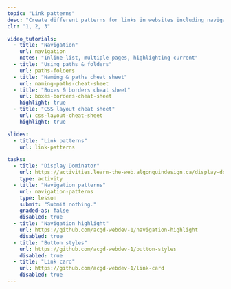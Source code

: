 ```yaml
---
topic: "Link patterns"
desc: "Create different patterns for links in websites including navigation highlighting, buttons and link cards."
clr: "1, 2, 3"

video_tutorials:
  - title: "Navigation"
    url: navigation
    notes: "Inline-list, multiple pages, highlighting current"
  - title: "Using paths & folders"
    url: paths-folders
  - title: "Naming & paths cheat sheet"
    url: naming-paths-cheat-sheet
  - title: "Boxes & borders cheat sheet"
    url: boxes-borders-cheat-sheet
    highlight: true
  - title: "CSS layout cheat sheet"
    url: css-layout-cheat-sheet
    highlight: true

slides:
  - title: "Link patterns"
    url: link-patterns

tasks:
  - title: "Display Dominator"
    url: https://activities.learn-the-web.algonquindesign.ca/display-dominator/
    type: activity
  - title: "Navigation patterns"
    url: navigation-patterns
    type: lesson
    submit: "Submit nothing."
    graded-as: false
    disabled: true
  - title: "Navigation highlight"
    url: https://github.com/acgd-webdev-1/navigation-highlight
    disabled: true
  - title: "Button styles"
    url: https://github.com/acgd-webdev-1/button-styles
    disabled: true
  - title: "Link card"
    url: https://github.com/acgd-webdev-1/link-card
    disabled: true
---
```

